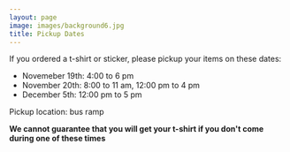 ```yaml
---
layout: page
image: images/background6.jpg
title: Pickup Dates
---
```

If you ordered a t-shirt or sticker, please pickup your items on these dates:
- Novemeber 19th: 4:00 to 6 pm
- November 20th: 8:00 to 11 am, 12:00 pm to 4 pm
- December 5th: 12:00 pm to 5 pm

Pickup location: bus ramp

**We cannot guarantee that you will get your t-shirt if you don't come during one of these times**
